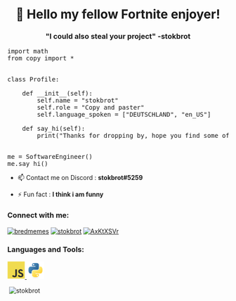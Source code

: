 <h1 align="center">👋 Hello my fellow Fortnite enjoyer!</h1>
<h3 align="center">"I could also steal your project" -stokbrot</h3>

<pre><span class="pl-c">import math</span>
<span class="pl-c">from copy import *</span>


<span class="pl-k">class</span> <span class="pl-v">Profile</span>:

    <span class="pl-k">def</span> <span class="pl-en">__init__</span>(<span class="pl-s1">self</span>):
        <span class="pl-s1">self</span>.<span class="pl-s1">name</span> <span class="pl-c1">=</span> <span class="pl-s">"stokbrot"</span>
        <span class="pl-s1">self</span>.<span class="pl-s1">role</span> <span class="pl-c1">=</span> <span class="pl-s">"Copy and paster"</span>
        <span class="pl-s1">self</span>.<span class="pl-s1">language_spoken</span> <span class="pl-c1">=</span> [<span class="pl-s">"DEUTSCHLAND"</span>, <span class="pl-s">"en_US"</span>]

    <span class="pl-k">def</span> <span class="pl-en">say_hi</span>(<span class="pl-s1">self</span>):
        <span class="pl-en">print</span>(<span class="pl-s">"Thanks for dropping by, hope you find some of my Stolen work interesting."</span>)


<span class="pl-s1">me</span> <span class="pl-c1">=</span> <span class="pl-v">SoftwareEngineer</span>()
<span class="pl-s1">me</span>.<span class="pl-en">say_hi</span>()</pre>

- 📫 Contact me on Discord : **stokbrot#5259**

- ⚡ Fun fact : **I think i am funny**

<h3 align="left">Connect with me:</h3>
<p align="left">
<a href="https://instagram.com/bredmemes" target="blank"><img align="center" src="https://raw.githubusercontent.com/rahuldkjain/github-profile-readme-generator/master/src/images/icons/Social/instagram.svg" alt="bredmemes" height="30" width="40" /></a>
<a href="https://www.youtube.com/c/stokbrot" target="blank"><img align="center" src="https://raw.githubusercontent.com/rahuldkjain/github-profile-readme-generator/master/src/images/icons/Social/youtube.svg" alt="stokbrot" height="30" width="40" /></a>
<a href="https://discord.gg/AxKtXSVr" target="blank"><img align="center" src="https://raw.githubusercontent.com/rahuldkjain/github-profile-readme-generator/master/src/images/icons/Social/discord.svg" alt="AxKtXSVr" height="30" width="40" /></a>
</p>

<h3 align="left">Languages and Tools:</h3>
<p align="left"> <a href="https://developer.mozilla.org/en-US/docs/Web/JavaScript" target="_blank" rel="noreferrer"> <img src="https://raw.githubusercontent.com/devicons/devicon/master/icons/javascript/javascript-original.svg" alt="javascript" width="40" height="40"/> </a> <a href="https://www.python.org" target="_blank" rel="noreferrer"> <img src="https://raw.githubusercontent.com/devicons/devicon/master/icons/python/python-original.svg" alt="python" width="40" height="40"/> </a> </p>

<p>&nbsp;<img align="center" src="https://github-readme-stats.vercel.app/api?username=stokbrot&show_icons=true&locale=en" alt="stokbrot" /></p>
